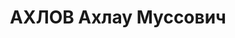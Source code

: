---
title: АХЛОВ Ахлау Муссович
description: "Родился 25 февраля 1891 года в а. Балтинский (ныне а. Кызыл-Юрт) Баталпашинского\
  \ отдела Кубанской области. \n  Окончил Тифлисский кадетский корпус, затем Александровское\
  \ военное училище. Участник первой мировой войны. \n  С апреля 1918 г. - в Красной\
  \ Армии: командир полка, дивизии, прославившейся в боях в Поволжье, Петрограде,\
  \ на Украине, принимал активное участие в разгроме белочехов, Колчака, Деникина,\
  \ Юденича. \n  В 1920-1921 гг. - член Башкирского ревкома и военный комиссар Башкирской\
  \ АССР, участвовал в установлении и укреплении Советской власти в Татарии и Башкирии.\
  \ \n  В 1922-1924 гг. - член Карачаево-Черкесского облревкома, член облисполкома.\
  \ \n  В 1924-1925 гг. - прокурор Карачаево-Черкесской области. \n  С июня 1925 г.\
  \ - военный комиссар Карачаево-Черкесской области. С 1934 года — на хозяйственной\
  \ работе в г. Пятигорске. \n  Репрессирован в 1937 году."
---
